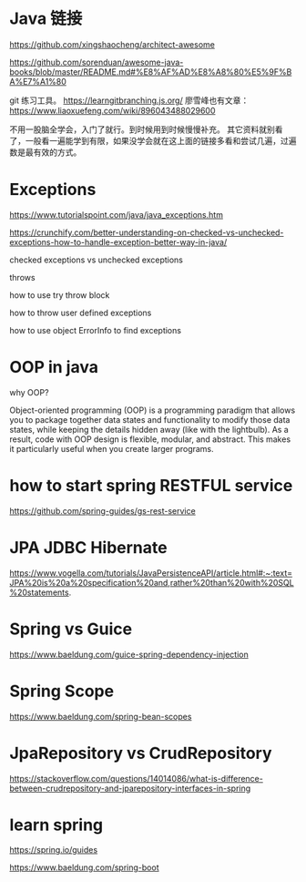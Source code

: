# Java 链接

https://github.com/xingshaocheng/architect-awesome


https://github.com/sorenduan/awesome-java-books/blob/master/README.md#%E8%AF%AD%E8%A8%80%E5%9F%BA%E7%A1%80


git 练习工具。
https://learngitbranching.js.org/
廖雪峰也有文章：
https://www.liaoxuefeng.com/wiki/896043488029600

不用一股脑全学会，入门了就行。到时候用到时候慢慢补充。
其它资料就别看了，一般看一遍能学到有限，如果没学会就在这上面的链接多看和尝试几遍，过遍数是最有效的方式。


# Exceptions 

https://www.tutorialspoint.com/java/java_exceptions.htm

https://crunchify.com/better-understanding-on-checked-vs-unchecked-exceptions-how-to-handle-exception-better-way-in-java/


checked exceptions vs unchecked exceptions 

throws 

how to use try throw block 

how to throw user defined exceptions

how to use object ErrorInfo to find exceptions 

# OOP in java 

why OOP? 

Object-oriented programming (OOP) is a programming paradigm that allows you to package together data states and functionality to modify those data states, while keeping the details hidden away (like with the lightbulb). As a result, code with OOP design is flexible, modular, and abstract. This makes it particularly useful when you create larger programs.





# how to start spring RESTFUL service 

https://github.com/spring-guides/gs-rest-service


# JPA JDBC Hibernate 

https://www.vogella.com/tutorials/JavaPersistenceAPI/article.html#:~:text=JPA%20is%20a%20specification%20and,rather%20than%20with%20SQL%20statements.


# Spring vs Guice 

https://www.baeldung.com/guice-spring-dependency-injection

# Spring Scope 

https://www.baeldung.com/spring-bean-scopes


# JpaRepository vs CrudRepository 

https://stackoverflow.com/questions/14014086/what-is-difference-between-crudrepository-and-jparepository-interfaces-in-spring


# learn spring

https://spring.io/guides

https://www.baeldung.com/spring-boot
